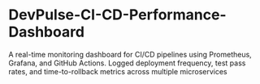 # DevPulse-CI-CD-Performance-Dashboard
A real-time monitoring dashboard for CI/CD pipelines using Prometheus, Grafana, and GitHub Actions. Logged deployment frequency, test pass rates, and time-to-rollback metrics across multiple microservices
